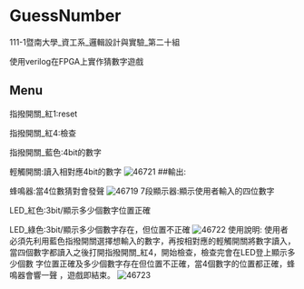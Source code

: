 # GuessNumber

111-1暨南大學_資工系_邏輯設計與實驗_第二十組

使用verilog在FPGA上實作猜數字遊戲

## Menu

指撥開關_紅1:reset

指撥開關_紅4:檢查

指撥開關_藍色:4bit的數字

輕觸開關:讀入相對應4bit的數字
![46721](https://user-images.githubusercontent.com/122252274/211468765-3e7bf629-037d-4e48-80ef-cf9f796d59d9.png)
##輸出:

蜂鳴器:當4位數猜對會發聲
![46719](https://user-images.githubusercontent.com/122252274/211468523-d3393820-2c0c-487c-8fe4-a0673bef7f5c.png)
7段顯示器:顯示使用者輸入的四位數字

LED_紅色:3bit/顯示多少個數字位置正確

LED_綠色:3bit/顯示多少個數字存在，但位置不正確
![46722](https://user-images.githubusercontent.com/122252274/211468856-733582e0-1cb8-4a5c-b587-8675fbd02520.png)
使用說明:
使用者必須先利用藍色指撥開關選擇想輸入的數字，再按相對應的輕觸開關將數字讀入，
當四個數字都讀入之後打開指撥開關_紅4，開始檢查，檢查完會在LED登上顯示多少個數
字位置正確及多少個數字存在但位置不正確，當4個數字的位置都正確，蜂鳴器會響一聲
，遊戲即結束。
![46723](https://user-images.githubusercontent.com/122252274/211468867-b94dd728-2f78-4695-a97c-7f2d947f179a.jpg)

